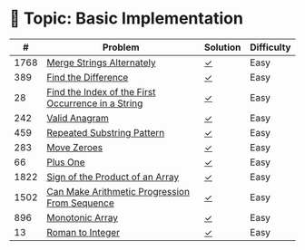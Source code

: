 # 📂 Topic: Basic Implementation

| # | Problem | Solution | Difficulty |
|----|---------|----------|------------|
| 1768 | [Merge Strings Alternately](https://leetcode.com/problems/merge-strings-alternately/) | [✓](../../leetcode-programing-skills/Basic%20Implementation/1768.%20Merge%20Strings%20Alternately/solution.py) | Easy |
| 389 | [Find the Difference](https://leetcode.com/problems/find-the-difference/) | [✓](../../leetcode-programing-skills/Basic%20Implementation/389.%20Find%20the%20Difference/solution.py) | Easy |
| 28 | [Find the Index of the First Occurrence in a String](https://leetcode.com/problems/find-the-index-of-the-first-occurrence-in-a-string/) | [✓](../../leetcode-programing-skills/Basic%20Implementation/28.%20Find%20the%20Index%20of%20the%20First%20Occurrence%20in%20a%20String/solution.py) | Easy |
| 242 | [Valid Anagram](https://leetcode.com/problems/valid-anagram/) | [✓](../../leetcode-programing-skills/Basic%20Implementation/242.%20Valid%20Anagram/solution.py) | Easy |
| 459 | [Repeated Substring Pattern](https://leetcode.com/problems/repeated-substring-pattern/) | [✓](../../leetcode-programing-skills/Basic%20Implementation/459.%20Repeated%20Substring%20Pattern/solution.py) | Easy |
| 283 | [Move Zeroes](https://leetcode.com/problems/move-zeroes/) | [✓](../../leetcode-programing-skills/Basic%20Implementation/283.%20Move%20Zeroes/solution.py) | Easy |
| 66 | [Plus One](https://leetcode.com/problems/plus-one/) | [✓](../../leetcode-programing-skills/Basic%20Implementation/66.%20Plus%20One/solution.py) | Easy |
| 1822 | [Sign of the Product of an Array](https://leetcode.com/problems/sign-of-the-product-of-an-array/) | [✓](../../leetcode-programing-skills/Basic%20Implementation/1822.%20Sign%20of%20the%20Product%20of%20an%20Array/solution.py) | Easy |
| 1502 | [Can Make Arithmetic Progression From Sequence](https://leetcode.com/problems/can-make-arithmetic-progression-from-sequence/) | [✓](../../leetcode-programing-skills/Basic%20Implementation/1502.%20Can%20Make%20Arithmetic%20Progression%20From%20Sequence/solution.py) | Easy |
| 896 | [Monotonic Array](https://leetcode.com/problems/monotonic-array/) | [✓](../../leetcode-programing-skills/Basic%20Implementation/896.%20Monotonic%20Array/solution.py) | Easy |
| 13 | [Roman to Integer](https://leetcode.com/problems/roman-to-integer/) | [✓](../../leetcode-programing-skills/Basic%20Implementation/13.%20Roman%20to%20Integer/solution.py) | Easy |

